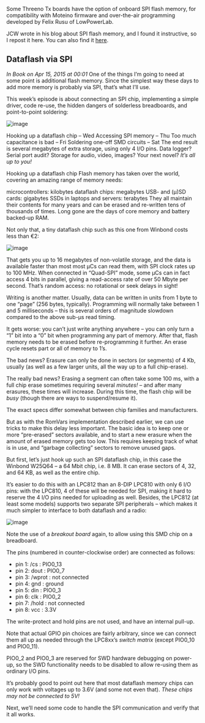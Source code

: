 Some Threeno Tx boards have the option of onboard SPI flash memory, for compatibility with Moteino firmware and over-the-air programming developed by Felix Rusu of LowPowerLab.

JCW wrote in his blog about SPI flash memory, and I found it instructive, so I repost it here. You can also find it [here](https://web.archive.org/web/20221230224953/https://jeelabs.org/2015/04/15/dataflash-via-spi-2/index.html).

## Dataflash via SPI ##
_In Book on Apr 15, 2015 at 00:01_
One of the things I’m going to need at some point is additional flash memory. Since the simplest way these days to add more memory is probably via SPI, that’s what I’ll use.

This week’s episode is about connecting an SPI chip, implementing a simple driver, code re-use, the hidden dangers of solderless breadboards, and point-to-point soldering:

![image](https://github.com/user-attachments/assets/04d39e69-07b8-4a3c-9d69-74f70bbec8d6)

Hooking up a dataflash chip – Wed
Accessing SPI memory – Thu
Too much capacitance is bad – Fri
Soldering one-off SMD circuits – Sat
The end result is several megabytes of extra storage, using only 4 I/O pins. Data logger? Serial port audit? Storage for audio, video, images? Your next novel? _It’s all up to you!_

Hooking up a dataflash chip
Flash memory has taken over the world, covering an amazing range of memory needs:

microcontrollers: kilobytes
dataflash chips: megabytes
USB- and (µ)SD cards: gigabytes
SSDs in laptops and servers: terabytes
They all maintain their contents for many years and can be erased and re-written tens of thousands of times. Long gone are the days of core memory and battery backed-up RAM.

Not only that, a tiny dataflash chip such as this one from Winbond costs less than €2:

![image](https://github.com/user-attachments/assets/d090e079-9024-43e3-9348-c1b34a0d013a)

That gets you up to 16 megabytes of non-volatile storage, and the data is available faster than most most µCs can read them, with SPI clock rates up to 100 MHz. When connected in “Quad-SPI” mode, some µCs can in fact access 4 bits in parallel, giving a read-access rate of over 50 Mbyte per second. That’s random access: no rotational or seek delays in sight!

Writing is another matter. Usually, data can be written in units from 1 byte to one “page” (256 bytes, typically). Programming will normally take between 1 and 5 milliseconds – this is several orders of magnitude slowdown compared to the above sub-µs read timing.

It gets worse: you can’t just write anything anywhere – you can only turn a “1” bit into a “0” bit when programming any part of memory. After that, flash memory needs to be erased before re-programming it further. An erase cycle resets part or all of memory to 1’s.

The bad news? Erasure can only be done in sectors (or segments) of 4 Kb, usually (as well as a few larger units, all the way up to a full chip-erase).

The really bad news? Erasing a segment can often take some 100 ms, with a full chip erase sometimes requiring several _minutes!_ – and after many erasures, these times will increase. During this time, the flash chip will be _busy_ (though there are ways to suspend/resume it).

The exact specs differ somewhat between chip families and manufacturers.

But as with the RomVars implementation described earlier, we can use tricks to make this delay less important. The basic idea is to keep one or more “pre-erased” sectors available, and to start a new erasure when the amount of erased memory gets too low. This requires keeping track of what is in use, and “garbage collecting” sectors to remove unused gaps.

But first, let’s just hook up such an SPI dataflash chip, in this case the Winbond W25Q64 – a 64 Mbit chip, i.e. 8 MB. It can erase sectors of 4, 32, and 64 KB, as well as the entire chip.

It’s easier to do this with an LPC812 than an 8-DIP LPC810 with only 6 I/O pins: with the LPC810, 4 of these will be needed for SPI, making it hard to reserve the 4 I/O pins needed for uploading as well. Besides, the LPC812 (at least some models) supports two separate SPI peripherals – which makes it much simpler to interface to both dataflash and a radio:

![image](https://github.com/user-attachments/assets/a25aac35-148d-466d-be1a-f1ab2bd8bbbc)

Note the use of a _breakout board_ again, to allow using this SMD chip on a breadboard.

The pins (numbered in counter-clockwise order) are connected as follows:

- pin 1: /cs    : PIO0_13
- pin 2: dout   : PIO0_7
- pin 3: /wprot : not connected
- pin 4: gnd    : ground
- pin 5: din    : PIO0_3
- pin 6: clk    : PIO0_2
- pin 7: /hold  : not connected
- pin 8: vcc    : 3.3V

The write-protect and hold pins are not used, and have an internal pull-up.

Note that actual GPIO pin choices are fairly arbitrary, since we can connect them all up as needed through the LPC8xx’s _switch matrix_ (except PIO0_10 and PIO0_11).

PIO0_2 and PIO0_3 are reserved for SWD hardware debugging on power-up, so the SWD functionality needs to be disabled to allow re-using them as ordinary I/O pins.

It’s probably good to point out here that most dataflash memory chips can only work with voltages up to 3.6V (and some not even that). _These chips may not be connected to 5V!_

Next, we’ll need some code to handle the SPI communication and verify that it all works.
